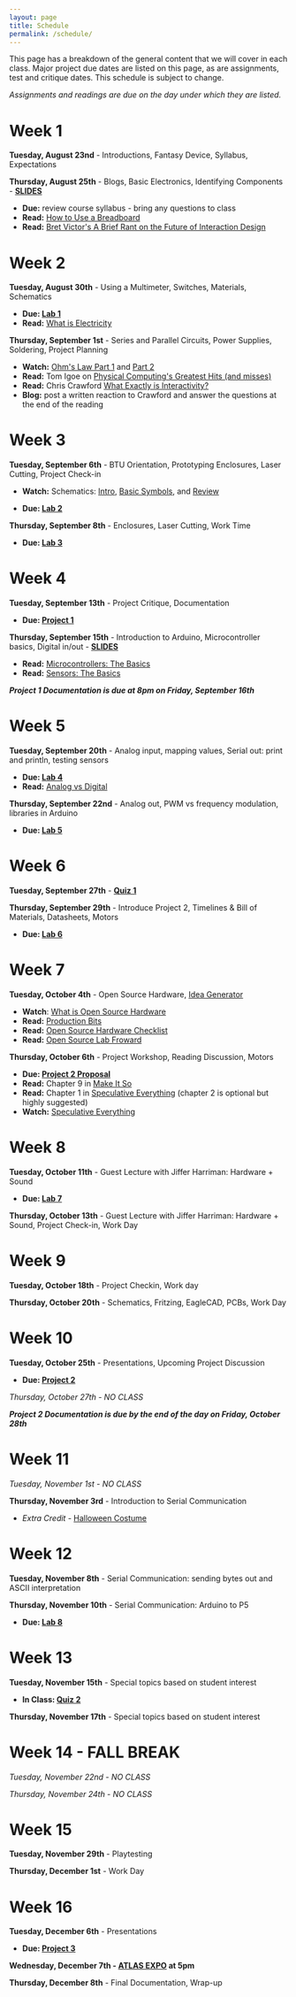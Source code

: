 ```yaml
---
layout: page
title: Schedule
permalink: /schedule/
---
```


This page has a breakdown of the general content that we will cover in each class. Major project due dates are listed on this page, as are assignments, test and critique dates. This schedule is subject to change. 

*Assignments and readings are due on the day under which they are listed.*

# Week 1
**Tuesday, August 23nd** - Introductions, Fantasy Device, Syllabus, Expectations

**Thursday, August 25th** - Blogs, Basic Electronics, Identifying Components - [**SLIDES**](/object-fall-16/assets/intro-slides.pdf)

+ **Due:** review course syllabus - bring any questions to class
+ **Read:** [How to Use a Breadboard](https://learn.sparkfun.com/tutorials/how-to-use-a-breadboard)
+ **Read:** [Bret Victor's A Brief Rant on the Future of Interaction Design](http://worrydream.com/ABriefRantOnTheFutureOfInteractionDesign/)

# Week 2
**Tuesday, August 30th** - Using a Multimeter, Switches, Materials, Schematics

+ **Due: [Lab 1](/object-fall-16/lab-1)**
+ **Read:** [What is Electricity](https://learn.sparkfun.com/tutorials/what-is-electricity)

**Thursday, September 1st** - Series and Parallel Circuits, Power Supplies, Soldering, Project Planning

+ **Watch:** [Ohm's Law Part 1](https://vimeo.com/album/2801639/video/76442432) and [Part 2](https://vimeo.com/album/2801639/video/76442431)
+ **Read:** Tom Igoe on [Physical Computing's Greatest Hits (and misses)](http://www.tigoe.net/blog/category/physicalcomputing/176/)
+ **Read:** Chris Crawford [What Exactly is Interactivity?](http://object.ariellehein.com/readings/theartofinteractivedesign-ch1.pdf)
+ **Blog:** post a written reaction to Crawford and answer the questions at the end of the reading


# Week 3
**Tuesday, September 6th** - BTU Orientation, Prototyping Enclosures, Laser Cutting, Project Check-in

+ **Watch:** Schematics: [Intro](https://vimeo.com/90280008), [Basic Symbols](https://vimeo.com/90286527), and [Review](https://vimeo.com/90534363)
<!-- + **Watch:** [How To Solder](https://vimeo.com/107049478) -->
+ **Due: [Lab 2](/object-fall-16/lab-2)**


**Thursday, September 8th** - Enclosures, Laser Cutting, Work Time

+ **Due: [Lab 3](/object-fall-16/lab-3)**

# Week 4
**Tuesday, September 13th** - Project Critique, Documentation

+ **Due: [Project 1](/object-fall-16/project-1)** 

**Thursday, September 15th** - Introduction to Arduino, Microcontroller basics, Digital in/out - [**SLIDES**](/object-fall-16/assets/microcontrollers.pdf)

+ **Read:** [Microcontrollers: The Basics](https://itp.nyu.edu/physcomp/lessons/microcontrollers/microcontrollers-the-basics/)
+ **Read:** [Sensors: The Basics](https://itp.nyu.edu/physcomp/lessons/sensors-the-basics/)

***Project 1 Documentation is due at 8pm on Friday, September 16th***

# Week 5
**Tuesday, September 20th** - Analog input, mapping values, Serial out: print and println, testing sensors

+ **Due: [Lab 4](/object-fall-16/lab-4)**
+ **Read:** [Analog vs Digital](https://learn.sparkfun.com/tutorials/analog-vs-digital)

**Thursday, September 22nd** - Analog out, PWM vs frequency modulation, libraries in Arduino

+ **Due: [Lab 5](/object-fall-16/lab-5)**

# Week 6
**Tuesday, September 27th** - [**Quiz 1**]()

**Thursday, September 29th** - Introduce Project 2, Timelines & Bill of Materials, Datasheets, Motors

<!-- DIY Arduino, ATMega,  -->

+ **Due: [Lab 6](/object-fall-16/lab-6)**

# Week 7
**Tuesday, October 4th** - Open Source Hardware, [Idea Generator](http://ariellehein.com/ahc-idea-gen/)

+ **Watch**: [What is Open Source Hardware](https://www.youtube.com/watch?v=9xGRaPrcvVg)
+ **Read:** [Production Bits](/object-fall-16/assets/gibb-production-bits.pdf)
+ **Read:** [Open Source Hardware Checklist](http://www.oshwa.org/wp-content/uploads/2014/08/Open-Source-Hardware-Checklist.pdf)
+ **Read:** [Open Source Lab Froward](/object-fall-16/assets/open-source-lab.pdf)


**Thursday, October 6th** - Project Workshop, Reading Discussion, Motors

+ **Due: [Project 2 Proposal](/object-fall-16/p2-proposal)**
+ **Read:** Chapter 9 in [Make It So](http://object.ariellehein.com/readings/MakeItSo.pdf)
+ **Read:** Chapter 1 in [Speculative Everything](http://object.ariellehein.com/readings/SpeculativeEverything.pdf) (chapter 2 is optional but highly suggested)
+ **Watch:** [Speculative Everything](https://vimeo.com/65074246)



# Week 8
**Tuesday, October 11th** - Guest Lecture with Jiffer Harriman: Hardware + Sound

+ **Due: [Lab 7](/object-fall-16/lab-7)**

**Thursday, October 13th** - Guest Lecture with Jiffer Harriman: Hardware + Sound, Project Check-in, Work Day

# Week 9
**Tuesday, October 18th** - Project Checkin, Work day

**Thursday, October 20th** - Schematics, Fritzing, EagleCAD, PCBs, Work Day

# Week 10
**Tuesday, October 25th** - Presentations, Upcoming Project Discussion 

+ **Due: [Project 2](/object-fall-16/project-2)**

*Thursday, October 27th - NO CLASS*

***Project 2 Documentation is due by the end of the day on Friday, October 28th***

# Week 11

*Tuesday, November 1st - NO CLASS*

**Thursday, November 3rd** - Introduction to Serial Communication

+ *Extra Credit* - [Halloween Costume]()
<!-- + **Due: [Sparkfun Visit]()** -->

# Week 12
**Tuesday, November 8th** - Serial Communication: sending bytes out and ASCII interpretation

**Thursday, November 10th** - Serial Communication: Arduino to P5

+ **Due: [Lab 8]()**

# Week 13
**Tuesday, November 15th** - Special topics based on student interest

+ **In Class: [Quiz 2]()**

**Thursday, November 17th** - Special topics based on student interest

# Week 14 - FALL BREAK
*Tuesday, November 22nd - NO CLASS*

*Thursday, November 24th - NO CLASS*

# Week 15
**Tuesday, November 29th** - Playtesting

**Thursday, December 1st** - Work Day

# Week 16
**Tuesday, December 6th** - Presentations

+ **Due: [Project 3]()**

**Wednesday, December 7th - [ATLAS EXPO]() at 5pm**

**Thursday, December 8th** - Final Documentation, Wrap-up



